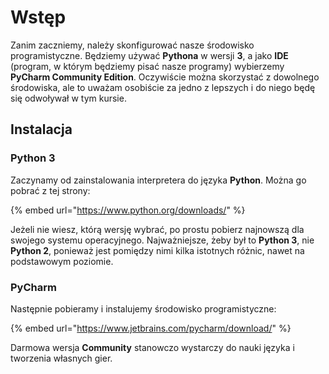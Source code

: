 # Wstęp

Zanim zaczniemy, należy skonfigurować nasze środowisko programistyczne. Będziemy używać **Pythona** w wersji **3**, a jako **IDE** (program, w którym będziemy pisać nasze programy) wybierzemy **PyCharm Community Edition**. Oczywiście można skorzystać z dowolnego środowiska, ale to uważam osobiście za jedno z lepszych i do niego będę się odwoływał w tym kursie.

## Instalacja

### Python 3

Zaczynamy od zainstalowania interpretera do języka **Python**. Można go pobrać z tej strony:

{% embed url="https://www.python.org/downloads/" %}

Jeżeli nie wiesz, którą wersję wybrać, po prostu pobierz najnowszą dla swojego systemu operacyjnego. Najważniejsze, żeby był to **Python 3**, nie **Python 2**, ponieważ jest pomiędzy nimi kilka istotnych różnic, nawet na podstawowym poziomie.

### PyCharm

Następnie pobieramy i instalujemy środowisko programistyczne:

{% embed url="https://www.jetbrains.com/pycharm/download/" %}

Darmowa wersja **Community** stanowczo wystarczy do nauki języka i tworzenia własnych gier.
